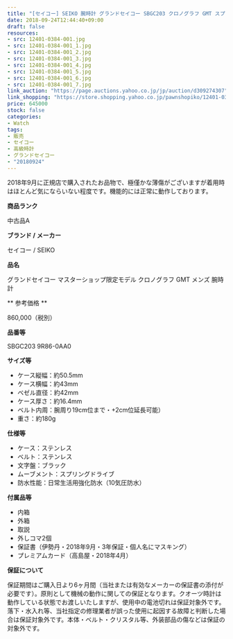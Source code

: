 ```yaml
---
title: "[セイコー] SEIKO 腕時計 グランドセイコー SBGC203 クロノグラフ GMT スプリングドライブ メンズ 極美品"
date: 2018-09-24T12:44:40+09:00
draft: false
resources:
- src: 12401-0384-001.jpg
- src: 12401-0384-001_1.jpg
- src: 12401-0384-001_2.jpg
- src: 12401-0384-001_3.jpg
- src: 12401-0384-001_4.jpg
- src: 12401-0384-001_5.jpg
- src: 12401-0384-001_6.jpg
- src: 12401-0384-001_7.jpg
link_auction: "https://page.auctions.yahoo.co.jp/jp/auction/d309274307"
link_shopping: "https://store.shopping.yahoo.co.jp/pawnshopiko/12401-0384-001.html"
price: 645000
stock: false
categories:
- Watch
tags:
- 販売
- セイコー
- 高級時計
- グランドセイコー
- "20180924"
---
```

2018年9月に正規店で購入されたお品物で、極僅かな薄傷がございますが着用時はほとんど気にならいない程度です。機能的には正常に動作しております。

**商品ランク**

中古品A

**ブランド / メーカー**

セイコー / SEIKO

**品名**

グランドセイコー マスターショップ限定モデル クロノグラフ GMT メンズ 腕時計

** 参考価格 **

860,000（税別）

**品番等**

SBGC203 9R86-0AA0

**サイズ等**

- ケース縦幅：約50.5mm
- ケース横幅：約43mm
- ベゼル直径：約42mm
- ケース厚さ：約16.4mm
- ベルト内周：腕周り19cm位まで・+2cm位延長可能）
- 重さ：約180g

**仕様等**

- ケース：ステンレス
- ベルト：ステンレス
- 文字盤：ブラック
- ムーブメント：スプリングドライブ
- 防水性能：日常生活用強化防水（10気圧防水）

**付属品等**

- 内箱
- 外箱
- 取説
- 外しコマ2個
- 保証書（伊勢丹・2018年9月・3年保証・個人名にマスキング）
- プレミアムカード（高島屋・2018年4月）

**保証について**

保証期間はご購入日より6ヶ月間（当社または有効なメーカーの保証書の添付が必要です）。原則として機械の動作に関しての保証となります。クオーツ時計は動作している状態でお渡しいたしますが、使用中の電池切れは保証対象外です。落下・水入れ等、当社指定の修理業者が誤った使用に起因する故障と判断した場合は保証対象外です。本体・ベルト・クリスタル等、外装部品の傷などは保証の対象外です。
